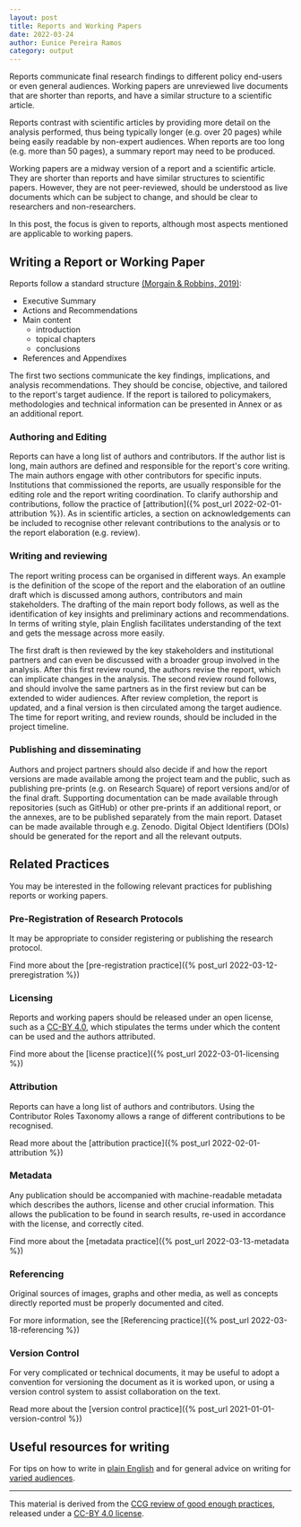 ```yaml
---
layout: post
title: Reports and Working Papers
date: 2022-03-24
author: Eunice Pereira Ramos
category: output
---
```


Reports communicate final research findings to different policy end-users or even general audiences.
Working papers are unreviewed live documents that are shorter than reports,
and have a similar structure to a scientific article.

Reports contrast with scientific articles by providing more detail on the analysis performed,
thus being typically longer (e.g. over 20 pages) while being easily readable by non-expert audiences.
When reports are too long (e.g. more than 50 pages), a summary report may need to be produced.

Working papers are a midway version of a report and a scientific article. They are shorter than reports and have similar structures to scientific papers.
However, they are not peer-reviewed, should be understood as live documents which can be subject to change, and should be clear to researchers and non-researchers.

In this post, the focus is given to reports, although most aspects mentioned are applicable to working papers.

## Writing a Report or Working Paper

Reports follow a standard structure [(Morgain & Robbins, 2019)][1]:

- Executive Summary
- Actions and Recommendations
- Main content
  - introduction
  - topical chapters
  - conclusions
- References and Appendixes

The first two sections communicate the key findings, implications, and analysis recommendations.
They should be concise, objective, and tailored to the report's target audience. If the report is tailored to policymakers, methodologies and technical information
can be presented in Annex or as an additional report.

### Authoring and Editing

Reports can have a long list of authors and contributors.
If the author list is long, main authors are defined and responsible for the report's core writing.
The main authors engage with other contributors for specific inputs.
Institutions that commissioned the reports, are usually responsible for the editing role and the
report writing coordination.
To clarify authorship and contributions, follow the practice of [attribution]({% post_url 2022-02-01-attribution %}).
As in scientific articles, a section on acknowledgements can be included
to recognise other relevant contributions to the analysis or to the report elaboration (e.g. review).

### Writing and reviewing

The report writing process can be organised in different ways.
An example is the definition of the scope of the report and the elaboration of an outline draft
which is discussed among authors, contributors and main stakeholders.
The drafting of the main report body follows, as well as the identification of key insights
and preliminary actions and recommendations.
In terms of writing style, plain English facilitates understanding of the text and gets the message across more easily.

The first draft is then reviewed by the key stakeholders and institutional partners and can even be discussed with a broader group involved in the analysis.
After this first review round, the authors revise the report, which can implicate changes in the analysis.
The second review round follows, and should involve the same partners as in the first review but can be extended to wider audiences.
After review completion, the report is updated, and a final version is then circulated among the target audience.
The time for report writing, and review rounds, should be included in the project timeline.

### Publishing and disseminating

Authors and project partners should also decide if and how the report versions are made available among the project team and the public, such as publishing pre-prints (e.g. on Research Square) of report versions and/or of the final draft.
Supporting documentation can be made available through repositories (such as GitHub) or other pre-prints if an additional report, or the annexes, are to be published separately from the main report.
Dataset can be made available through e.g. Zenodo.
Digital Object Identifiers (DOIs) should be generated for the report and all the relevant outputs.

## Related Practices

You may be interested in the following relevant practices for publishing reports or working papers.

### Pre-Registration of Research Protocols

It may be appropriate to consider registering or publishing the research protocol.

Find more about the [pre-registration practice]({% post_url 2022-03-12-preregistration %})

### Licensing

Reports and working papers should be released under an open license, such as a [CC-BY 4.0][3],
which stipulates the terms under which the content can be used and the authors attributed.

Find more about the [license practice]({% post_url 2022-03-01-licensing %})

### Attribution

Reports can have a long list of authors and contributors.
Using the Contributor Roles Taxonomy allows a range of different contributions to be recognised.

Read more about the [attribution practice]({% post_url 2022-02-01-attribution %})

### Metadata

Any publication should be accompanied with machine-readable metadata which describes the authors, license
and other crucial information.
This allows the publication to be found in search results, re-used in accordance with the license,
and correctly cited.

Find more about the [metadata practice]({% post_url 2022-03-13-metadata %})

### Referencing

Original sources of images, graphs and other media, as well as concepts directly reported must be properly documented and cited.

For more information, see the [Referencing practice]({% post_url 2022-03-18-referencing %})

### Version Control

For very complicated or technical documents, it may be useful to adopt a convention for versioning the document
as it is worked upon, or using a version control system to assist collaboration on the text.

Read more about the [version control practice]({% post_url 2021-01-01-version-control %})

## Useful resources for writing

For tips on how to write in [plain English](http://www.plainenglish.co.uk/how-to-write-in-plain-english.html) and
for general advice on writing for [varied audiences](https://www.gov.uk/guidance/content-design/writing-for-gov-uk).

------------
This material is derived from the [CCG review of good enough practices][2], released under a [CC-BY 4.0 license][3].

[1]: https://www.nespthreatenedspecies.edu.au/media/eb1d1aq2/science-for-policy-guidelines-report_v13.pdf "R. Morgain and R. Robbins, Connecting research with policy: TSR Hub guide to writing for policy-makers, National Environmental Science Program Threatened Species Recovery Hub, 2019."

[2]: https://doi.org/10.5281/zenodo.5911546 "Usher, William, Beltramo, Agnese, Gardumi, Francesco, Martin, Viktoria, & Petrarulo, Luca. (2022). CCG Platform - Body of Knowledge: Review of Good Practice (1.3). Zenodo. https://doi.org/10.5281/zenodo.5911546"

[3]: https://creativecommons.org/licenses/by/4.0/legalcode
